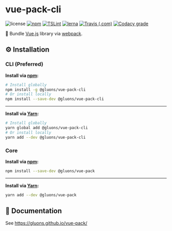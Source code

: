 # vue-pack-cli
![license](https://img.shields.io/github/license/gluons/vue-pack.svg?style=flat-square)
[![npm](https://img.shields.io/npm/v/@gluons/vue-pack-cli.svg?style=flat-square)](https://www.npmjs.com/package/@gluons/vue-pack-cli)
[![TSLint](https://img.shields.io/badge/TSLint-gluons-15757B.svg?style=flat-square)](https://github.com/gluons/tslint-config-gluons)
[![lerna](https://img.shields.io/badge/maintained%20with-lerna-cc00ff.svg?style=flat-square)](https://lernajs.io/)
[![Travis (.com)](https://img.shields.io/travis/com/gluons/vue-pack.svg?style=flat-square)](https://travis-ci.com/gluons/vue-pack)
[![Codacy grade](https://img.shields.io/codacy/grade/98523b5b7cd7435a8c71b296e84522f8.svg?style=flat-square)](https://www.codacy.com/app/gluons/vue-pack)

🎀 Bundle [Vue.js](https://vuejs.org/) library via [webpack](https://webpack.js.org/).

## ⚙️ Installation

### CLI (Preferred)

**Install via [npm](https://www.npmjs.com/):**

```bash
# Install globally
npm install -g @gluons/vue-pack-cli
# Or install locally
npm install --save-dev @gluons/vue-pack-cli
```

---

**Install via [Yarn](https://yarnpkg.com/):**

```bash
# Install globally
yarn global add @gluons/vue-pack-cli
# Or install locally
yarn add --dev @gluons/vue-pack-cli
```

### Core

**Install via [npm](https://www.npmjs.com/):**

```bash
npm install --save-dev @gluons/vue-pack
```

---

**Install via [Yarn](https://yarnpkg.com/):**

```bash
yarn add --dev @gluons/vue-pack
```

## 📃 Documentation

See https://gluons.github.io/vue-pack/
